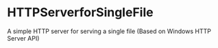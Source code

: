 # HTTPServerforSingleFile
A simple HTTP server for serving a single file (Based on Windows HTTP Server API)
